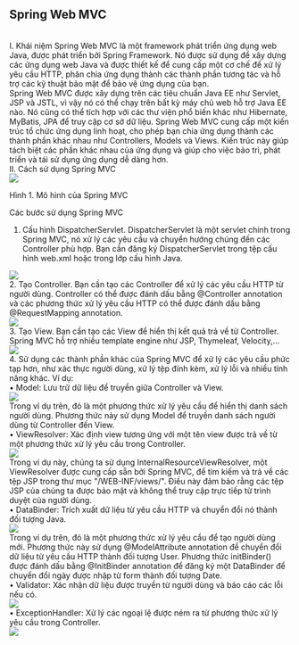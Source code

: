 <h2>Spring Web MVC</h2>
<br>
I.	Khái niệm
Spring Web MVC là một framework phát triển ứng dụng web Java, được phát triển bởi Spring Framework. Nó được sử dụng để xây dựng các ứng dụng web Java và được thiết kế để cung cấp một cơ chế để xử lý yêu cầu HTTP, phân chia ứng dụng thành các thành phần tương tác và hỗ trợ các kỹ thuật bảo mật để bảo vệ ứng dụng của bạn. <br>
Spring Web MVC được xây dựng trên các tiêu chuẩn Java EE như Servlet, JSP và JSTL, vì vậy nó có thể chạy trên bất kỳ máy chủ web hỗ trợ Java EE nào. Nó cũng có thể tích hợp với các thư viện phổ biến khác như Hibernate, MyBatis, JPA để truy cập cơ sở dữ liệu.
Spring Web MVC cung cấp một kiến trúc tổ chức ứng dụng linh hoạt, cho phép bạn chia ứng dụng thành các thành phần khác nhau như Controllers, Models và Views. Kiến trúc này giúp tách biệt các phần khác nhau của ứng dụng và giúp cho việc bảo trì, phát triển và tái sử dụng ứng dụng dễ dàng hơn.<br>
II.	Cách sử dụng Spring MVC
<br>
<img src="https://user-images.githubusercontent.com/117910903/237563414-28065b35-81fc-4050-bc31-f254b244d4a5.png">
<br>
 
Hình 1. Mô hình của Spring MVC
<br>

Các bước sử dụng Spring MVC<br>
1.	Cấu hình DispatcherServlet. DispatcherServlet là một servlet chính trong Spring MVC, nó xử lý các yêu cầu và chuyển hướng chúng đến các Controller phù hợp. Bạn cần đăng ký DispatcherServlet trong tệp cấu hình web.xml hoặc trong lớp cấu hình Java.<br>
 <img src="https://user-images.githubusercontent.com/117910903/237563925-211e6102-7723-44ef-9d0e-c889f675c635.png">
<br>
2.	Tạo Controller. Bạn cần tạo các Controller để xử lý các yêu cầu HTTP từ người dùng. Controller có thể được đánh dấu bằng @Controller annotation và các phương thức xử lý yêu cầu HTTP có thể được đánh dấu bằng @RequestMapping annotation.<br>
  <img src="https://user-images.githubusercontent.com/117910903/237564188-b5329705-27fd-485f-a046-e6100e95bcac.png">
<br>
3.	Tạo View. Bạn cần tạo các View để hiển thị kết quả trả về từ Controller. Spring MVC hỗ trợ nhiều template engine như JSP, Thymeleaf, Velocity,...<br>
  <img src="https://user-images.githubusercontent.com/117910903/237564210-0f191cd8-1b18-41cb-bb37-d68999a749a2.png">
<br>
4.	Sử dụng các thành phần khác của Spring MVC để xử lý các yêu cầu phức tạp hơn, như xác thực người dùng, xử lý tệp đính kèm, xử lý lỗi và nhiều tính năng khác. Ví dụ:<br>
•	Model: Lưu trữ dữ liệu để truyền giữa Controller và View.<br>
  <img src="https://user-images.githubusercontent.com/117910903/237564229-c323a330-9801-4c31-912c-d942e54d7ab3.png">
<br>
Trong ví dụ trên, đó là một phương thức xử lý yêu cầu để hiển thị danh sách người dùng. Phương thức này sử dụng Model để truyền danh sách người dùng từ Controller đến View.<br>
•	ViewResolver: Xác định view tương ứng với một tên view được trả về từ một phương thức xử lý yêu cầu trong Controller.<br>
  <img src="https://user-images.githubusercontent.com/117910903/237564237-f6cfa2c2-5ef9-4dcf-b606-60cc207412bb.png">
<br>
Trong ví dụ này, chúng ta sử dụng InternalResourceViewResolver, một ViewResolver được cung cấp sẵn bởi Spring MVC, để tìm kiếm và trả về các tệp JSP trong thư mục "/WEB-INF/views/". Điều này đảm bảo rằng các tệp JSP của chúng ta được bảo mật và không thể truy cập trực tiếp từ trình duyệt của người dùng.<br>
•	DataBinder: Trích xuất dữ liệu từ yêu cầu HTTP và chuyển đổi nó thành đối tượng Java.<br>
  <img src="https://user-images.githubusercontent.com/117910903/237564247-0fc7a6c6-cde9-4481-b058-e069cd1cad4e.png">
<br>
Trong ví dụ trên, đó là một phương thức xử lý yêu cầu để tạo người dùng mới. Phương thức này sử dụng @ModelAttribute annotation để chuyển đổi dữ liệu từ yêu cầu HTTP thành đối tượng User. Phương thức initBinder() được đánh dấu bằng @InitBinder annotation để đăng ký một DataBinder để chuyển đổi ngày được nhập từ form thành đối tượng Date.<br>
•	Validator: Xác nhận dữ liệu được truyền từ người dùng và báo cáo các lỗi nếu có.<br>
  <img src="https://user-images.githubusercontent.com/117910903/237563925-211e6102-7723-44ef-9d0e-c889f675c635.png">
<br>
•	ExceptionHandler: Xử lý các ngoại lệ được ném ra từ phương thức xử lý yêu cầu trong Controller.<br>
  <img src="https://user-images.githubusercontent.com/117910903/237564258-5dd002fc-bd5d-48bb-bace-baf1607a19a0.png">
<br>

